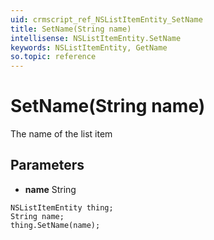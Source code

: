 ```yaml
---
uid: crmscript_ref_NSListItemEntity_SetName
title: SetName(String name)
intellisense: NSListItemEntity.SetName
keywords: NSListItemEntity, GetName
so.topic: reference
---
```


# SetName(String name)

The name of the list item

## Parameters

* **name** String

```crmscript
NSListItemEntity thing;
String name;
thing.SetName(name);
```

